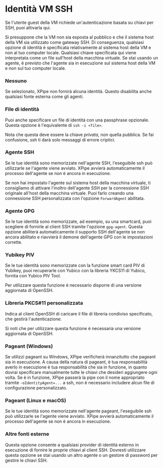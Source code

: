 # Identità VM SSH

Se l'utente guest della VM richiede un'autenticazione basata su chiavi per SSH, puoi attivarla qui.

Si presuppone che la VM non sia esposta al pubblico e che il sistema host della VM sia utilizzato come gateway SSH.
Di conseguenza, qualsiasi opzione di identità è specificata relativamente al sistema host della VM e non al tuo computer locale.
Qualsiasi chiave specificata qui viene interpretata come un file sull'host della macchina virtuale.
Se stai usando un agente, è previsto che l'agente sia in esecuzione sul sistema host della VM e non sul tuo computer locale.

### Nessuno

Se selezionato, XPipe non fornirà alcuna identità. Questo disabilita anche qualsiasi fonte esterna come gli agenti.

### File di identità

Puoi anche specificare un file di identità con una passphrase opzionale.
Questa opzione è l'equivalente di `ssh -i <file>`.

Nota che questa deve essere la chiave *privata*, non quella pubblica.
Se fai confusione, ssh ti darà solo messaggi di errore criptici.

### Agente SSH

Se le tue identità sono memorizzate nell'agente SSH, l'eseguibile ssh può utilizzarle se l'agente viene avviato.
XPipe avvierà automaticamente il processo dell'agente se non è ancora in esecuzione.

Se non hai impostato l'agente sul sistema host della macchina virtuale, ti consigliamo di attivare l'inoltro dell'agente SSH per la connessione SSH originale all'host della macchina virtuale.
Puoi farlo creando una connessione SSH personalizzata con l'opzione `ForwardAgent` abilitata.

### Agente GPG

Se le tue identità sono memorizzate, ad esempio, su una smartcard, puoi scegliere di fornirle al client SSH tramite l'opzione `gpg-agent`.
Questa opzione abiliterà automaticamente il supporto SSH dell'agente se non ancora abilitato e riavvierà il demone dell'agente GPG con le impostazioni corrette.

### Yubikey PIV

Se le tue identità sono memorizzate con la funzione smart card PIV di Yubikey, puoi recuperarle con Yubico
con la libreria YKCS11 di Yubico, fornita con Yubico PIV Tool.

Per utilizzare questa funzione è necessario disporre di una versione aggiornata di OpenSSH.

### Libreria PKCS#11 personalizzata

Indica al client OpenSSH di caricare il file di libreria condiviso specificato, che gestirà l'autenticazione.

Si noti che per utilizzare questa funzione è necessaria una versione aggiornata di OpenSSH.

### Pageant (Windows)

Se utilizzi pageant su Windows, XPipe verificherà innanzitutto che pageant sia in esecuzione.
A causa della natura di pageant, è tua responsabilità averlo in esecuzione
è tua responsabilità che sia in funzione, in quanto dovrai specificare manualmente tutte le chiavi che desideri aggiungere ogni volta.
Se è in funzione, XPipe passerà la pipe con il nome appropriato tramite
`-oIdentityAgent=...` a ssh, non è necessario includere alcun file di configurazione personalizzato.

### Pageant (Linux e macOS)

Se le tue identità sono memorizzate nell'agente pageant, l'eseguibile ssh può utilizzarle se l'agente viene avviato.
XPipe avvierà automaticamente il processo dell'agente se non è ancora in esecuzione.

### Altre fonti esterne

Questa opzione consente a qualsiasi provider di identità esterno in esecuzione di fornire le proprie chiavi al client SSH. Dovresti utilizzare questa opzione se stai usando un altro agente o un gestore di password per gestire le chiavi SSH.
